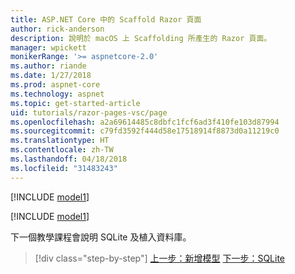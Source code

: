 ```yaml
---
title: ASP.NET Core 中的 Scaffold Razor 頁面
author: rick-anderson
description: 說明於 macOS 上 Scaffolding 所產生的 Razor 頁面。
manager: wpickett
monikerRange: '>= aspnetcore-2.0'
ms.author: riande
ms.date: 1/27/2018
ms.prod: aspnet-core
ms.technology: aspnet
ms.topic: get-started-article
uid: tutorials/razor-pages-vsc/page
ms.openlocfilehash: a2a69614485c8dbfc1fcf6ad3f410fe103d87994
ms.sourcegitcommit: c79fd3592f444d58e17518914f8873d0a11219c0
ms.translationtype: HT
ms.contentlocale: zh-TW
ms.lasthandoff: 04/18/2018
ms.locfileid: "31483243"
---
```

[!INCLUDE [model1](../../includes/RP/page1.md)]

[!INCLUDE [model1](../../includes/RP/page2.md)]

下一個教學課程會說明 SQLite 及植入資料庫。

> [!div class="step-by-step"]
> [上一步：新增模型](xref:tutorials/razor-pages-vsc/model)
> [下一步：SQLite](xref:tutorials/razor-pages-vsc/sql)
